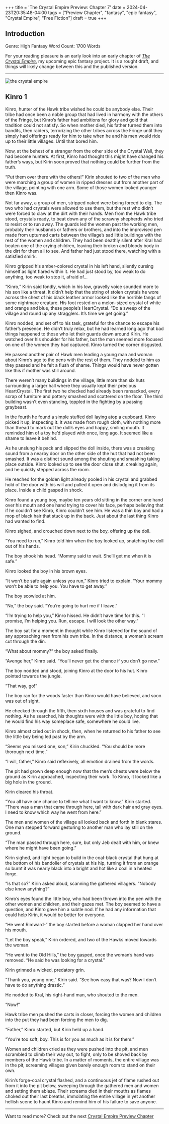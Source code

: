 +++
title = 'The Crystal Empire Preview: Chapter 7'
date = 2024-04-23T20:35:48-04:00
tags = ["Preview Chapter", "fantasy", "epic fantasy", "Crystal Empire", "Free Fiction"]
draft = true
+++

## Introduction
Genre: High Fantasy
Word Count: 1700 Words

For your reading pleasure is an early look into an early chapter of [*The Crystal Empire*](/works/crystal-empire), my upcoming epic fantasy project. It is a rought draft, and things will likely change between this and the published version.

---

![the crystal empire](/images/crystal-empire-logo.png)

## Kinro 1


Kinro, hunter of the Hawk tribe wished he could be anybody else. Their tribe had once been a noble group that had lived in harmony with the others of the Fringe, but Kinro’s father had ambitions for glory and gold that tradition could not satisfy. So when mother died, his father turned them into bandits, then raiders, terrorizing the other tribes across the Fringe until they simply had offerings ready for him to take when he and his men would ride up to their little villages. Until that bored him.

Now, at the behest of a stranger from the other side of the Crystal Wall, they had become hunters. At first, Kinro had thought this might have changed his father’s ways, but Kirin soon proved that nothing could be further from the truth.

“Put them over there with the others!” Kirin shouted to two of the men who were marching a group of women in ripped dresses out from another part of the village, pointing with one arm. Some of those women looked younger then Kinro was. 

Not far away, a group of men, stripped naked were being forced to dig. The two who had crystals were allowed to use them, but the rest who didn’t were forced to claw at the dirt with their hands. Men from the Hawk tribe stood, crystals ready, to beat down any of the scrawny shepherds who tried to resist or to run away. The guards led the women past the working men, probably their husbands or fathers or brothers, and into the improvised pen made from upturned carts between the village’s sad little buildings with the rest of the women and children. They had been deathly silent after Kral had beaten one of the crying children, leaving their broken and bloody body in the dirt for them all to see. And father had just stood there, watching with a satisfied smirk.

Kinro gripped his amber-colored crystal in his left hand, silently cursing himself as light flared within it. He had just stood by, too weak to do anything, too weak to stop it, afraid of…

“Kinro,” Kirin said fondly, which in his low, gravelly voice sounded more to his son like a threat. It didn’t help that the string of stolen crystals he wore across the chest of his black leather armor looked like the horrible fangs of some nightmare creature. His foot rested on a melon-sized crystal of white and orange and blue, these people’s HeartCrystal. “Do a sweep of the village and round up any stragglers. It’s time we get going.”

Kinro nodded, and set off to his task, grateful for the chance to escape his father’s presence. He didn’t truly relax, but he had learned long ago that bad things happened to those who let their guards down around Kirin. He watched over his shoulder for his father, but the man seemed more focused on one of the women they had captured. Kinro turned the corner disgusted.

He passed another pair of Hawk men leading a young man and woman about Kinro’s age to the pens with the rest of them. They nodded to him as they passed and he felt a flush of shame. Things would have never gotten like this if mother was still around.

There weren’t many buildings in the village, little more than six huts surrounding a larger hall where they usually kept their precious HeartCrystal. The first two he checked had already been ransacked, every scrap of furniture and pottery smashed and scattered on the floor. The third building wasn’t even standing, toppled in the fighting by a passing graybeast. 

In the fourth he found a simple stuffed doll laying atop a cupboard. Kinro picked it up, inspecting it. It was made from rough cloth, with nothing more than thread to mark out the doll’s eyes and happy, smiling mouth. It reminded him of a toy he’d played with once, long ago. It seemed like a shame to leave it behind.

As he unslung his pack and slipped the doll inside, there was a creaking sound from a nearby door on the other side of the hut that had not been smashed. It was a distinct sound among the shouting and smashing taking place outside. Kinro looked up to see the door close shut, creaking again, and he quickly stepped across the room.

He reached for the golden light already pooled in his crystal and grabbed hold of the door with his will and pulled it open and dislodging it from its place. Inside a child gasped in shock.

Kinro found a young boy, maybe ten years old sitting in the corner one hand over his mouth and one hand trying to cover his face, perhaps believing that if he couldn’t see Kinro, Kinro couldn’t see him. He was a thin boy and had a mop of black hair that stuck up in the back. Just about the last thing Kinro had wanted to find.

Kinro sighed, and crouched down next to the boy, offering up the doll.

“You need to run,” Kinro told him when the boy looked up, snatching the doll out of his hands.

The boy shook his head. “Mommy said to wait. She’ll get me when it is safe.”

Kinro looked the boy in his brown eyes.

“It won’t be safe again unless you run,” Kinro tried to explain. “Your mommy won’t be able to help you. You have to get away.”

The boy scowled at him.

“No,” the boy said. “You’re going to hurt me if I leave.”

“I’m trying to help you,” Kinro hissed. He didn’t have time for this. “I promise, I’m helping you. Run, escape. I will look the other way.”

The boy sat for a moment in thought while Kinro listened for the sound of any approaching men from his own tribe. In the distance, a woman’s scream cut through the din.

“What about mommy?” the boy asked finally.

“Avenge her,” Kinro said. “You’ll never get the chance if you don’t go now.”

The boy nodded and stood, joining Kinro at the door to his hut. Kinro pointed towards the jungle.

“That way, go!”

The boy ran for the woods faster than Kinro would have believed, and soon was out of sight.

He checked through the fifth, then sixth houses and was grateful to find nothing. As he searched, his thoughts were with the little boy, hoping that he would find his way someplace safe, somewhere he could live.

Kinro almost cried out in shock, then, when he returned to his father to see the little boy being led past by the arm.

“Seems you missed one, son,” Kirin chuckled. “You should be more thorough next time.”

“I will, father,” Kinro said reflexively, all emotion drained from the words.

The pit had grown deep enough now that the men’s chests were below the ground as Kirin approached, inspecting their work. To Kinro, it looked like a big hole in the ground.

Kirin cleared his throat.

“You all have one chance to tell me what I want to know,” Kirin started. “There was a man that came through here, tall with dark hair and gray eyes. I need to know which way he went from here.”

The men and women of the village all looked back and forth in blank stares. One man stepped forward gesturing to another man who lay still on the ground.

“The man passed through here, sure, but only Jeb dealt with him, or knew where he might have been going.”

Kirin sighed, and light began to build in the coal-black crystal that hung at the bottom of his bandolier of crystals at his hip, turning it from an orange so burnt it was nearly black into a bright and hot like a coal in a heated forge. 

“Is that so?” Kirin asked aloud, scanning the gathered villagers. “Nobody else knew anything?”

Kinro’s eyes found the little boy, who had been thrown into the pen with the other women and children, and their gazes met. The boy seemed to have a question, and Kinro gave him a subtle nod. If he had any information that could help Kirin, it would be better for everyone.

“He went Rimward-“ the boy started before a woman clapped her hand over his mouth.

“Let the boy speak,” Kirin ordered, and two of the Hawks moved towards the woman.

“He went to the Old Hills,” the boy gasped, once the woman’s hand was removed. “He said he was looking for a crystal.”

Kirin grinned a wicked, predatory grin.

“Thank you, young one,” Kirin said. “See how easy that was? Now I don’t have to do anything drastic.”

He nodded to Kral, his right-hand man, who shouted to the men.

“Now!”

Hawk tribe men pushed the carts in closer, forcing the women and children into the put they had been forcing the men to dig.

“Father,” Kinro started, but Kirin held up a hand.

“You’re too soft, boy. This is for you as much as it is for them.”

Women and children cried as they were pushed into the pit, and men scrambled to climb their way out, to fight, only to be shoved back by members of the Hawk tribe. In a matter of moments, the entire village was in the pit, screaming villages given barely enough room to stand on their own.

Kirin’s forge-coal crystal flashed, and a continuous jet of flame rushed out from it into the pit below, sweeping through the gathered men and women and setting them ablaze. Their screams died in their mouths as flames choked out their last breaths, immolating the entire village in yet another hellish scene to haunt Kinro and remind him of his failure to save anyone.

---

Want to read more? Check out the next [Crystal Empire Preview Chapter](/posts/2024-crystal-empire-preview-4)